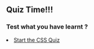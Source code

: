 ## Quiz Time!!!

### Test what you have learnt ?


   <li>  <a href="https://www.w3schools.com/css/css_quiz.asp">Start the CSS Quiz</a>
